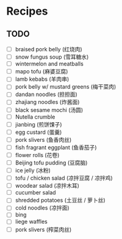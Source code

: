 # Recipes

## TODO

- [ ] braised pork belly (红烧肉)
- [ ] snow fungus soup (雪耳糖水)
- [ ] wintermelon and meatballs
- [ ] mapo tofu (麻婆豆腐)
- [ ] lamb kebabs (羊肉串)
- [ ] pork belly w/ mustard greens (梅干菜肉)
- [ ] dandan noodles (担担面)
- [ ] zhajiang noodles (炸酱面)
- [ ] black sesame mochi (汤圆)
- [ ] Nutella crumble
- [ ] jianbing (煎饼馃子)
- [ ] egg custard (蛋羹)
- [ ] pork slivers (鱼香肉丝)
- [ ] fish fragrant eggplant (鱼香茄子)
- [ ] flower rolls (花卷)
- [ ] Beijing tofu pudding (豆腐脑)
- [ ] ice jelly (冰粉)
- [ ] tofu / chicken salad (凉拌豆腐 / 凉拌鸡)
- [ ] woodear salad (凉拌木耳)
- [ ] cucumber salad
- [ ] shredded potatoes (土豆丝 / 萝卜丝)
- [ ] cold noodles (凉拌面)
- [ ] bing
- [ ] liege waffles
- [ ] pork slivers (榨菜肉丝)
